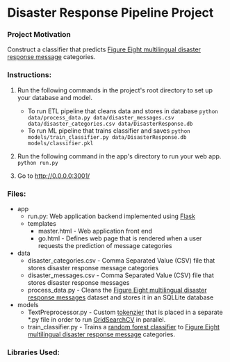 # Disaster Response Pipeline Project

### Project Motivation
Construct a classifier that predicts [Figure Eight multilingual disaster response message](https://www.figure-eight.com/dataset/combined-disaster-response-data/) categories.  
  
### Instructions:  
1. Run the following commands in the project's root directory to set up your database and model.

    - To run ETL pipeline that cleans data and stores in database
        `python data/process_data.py data/disaster_messages.csv data/disaster_categories.csv data/DisasterResponse.db`
    - To run ML pipeline that trains classifier and saves
        `python models/train_classifier.py data/DisasterResponse.db models/classifier.pkl`

2. Run the following command in the app's directory to run your web app.
    `python run.py`

3. Go to http://0.0.0.0:3001/

### Files:  
- app  
  - run.py: Web application backend implemented using [Flask](http://flask.pocoo.org/)  
  - templates  
    - master.html - Web application front end  
    - go.html - Defines web page that is rendered when a user requests the prediction of message categories  
- data
  - disaster_categories.csv - Comma Separated Value (CSV) file that stores disaster response message categories  
  - disaster_messages.csv - Comma Separated Value (CSV) file that stores disaster response messages  
  - process_data.py - Cleans the [Figure Eight multilingual disaster response messages](https://www.figure-eight.com/dataset/combined-disaster-response-data/) dataset and stores it in an SQLLite database  
- models  
  - TextPreprocessor.py - Custom [tokenzier](https://www.elastic.co/guide/en/elasticsearch/reference/current/analysis-tokenizers.html) that is placed in a separate *.py file in order to run [GridSearchCV](https://scikit-learn.org/stable/modules/generated/sklearn.model_selection.GridSearchCV.html) in parallel. 
  - train_classifier.py - Trains a [random forest classifier](https://en.wikipedia.org/wiki/Random_forest) to [Figure Eight multilingual disaster response message](https://www.figure-eight.com/dataset/combined-disaster-response-data/) categories.  

### Libraries Used:
